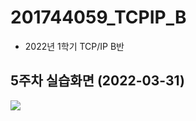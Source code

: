 # 201744059_TCPIP_B
  - 2022년 1학기 TCP/IP B반


## 5주차 실습화면 (2022-03-31)

<img width="" height="" src=./pic/5주차실습화면.png></img>
